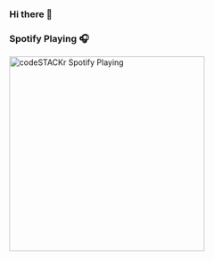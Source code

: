 ### Hi there 👋

### Spotify Playing 🎧
[<img src="https://now-playing-spotify-three.vercel.app/api/spotify-playing" alt="codeSTACKr Spotify Playing" width="350" />](https://open.spotify.com/user/issm13?si=fLSWton6RRaReJYcMbcc_A)

<!--
**iissh/iissh** is a ✨ _special_ ✨ repository because its `README.md` (this file) appears on your GitHub profile.

Here are some ideas to get you started:

- 🔭 I’m currently working on ...
- 🌱 I’m currently learning ...
- 👯 I’m looking to collaborate on ...
- 🤔 I’m looking for help with ...
- 💬 Ask me about ...
- 📫 How to reach me: iissh.contact@gmail.com
- 😄 Pronouns: she/her
- ⚡ Fun fact: ...
-->
